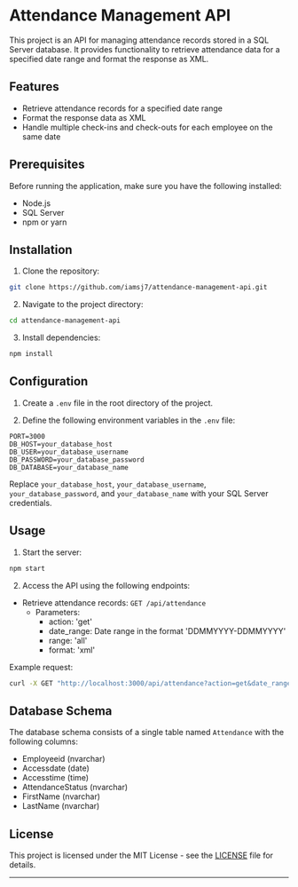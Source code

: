 # Attendance Management API

This project is an API for managing attendance records stored in a SQL Server database. It provides functionality to retrieve attendance data for a specified date range and format the response as XML.

## Features

- Retrieve attendance records for a specified date range
- Format the response data as XML
- Handle multiple check-ins and check-outs for each employee on the same date

## Prerequisites

Before running the application, make sure you have the following installed:

- Node.js
- SQL Server
- npm or yarn

## Installation

1. Clone the repository:

```bash
git clone https://github.com/iamsj7/attendance-management-api.git
```

2. Navigate to the project directory:

```bash
cd attendance-management-api
```

3. Install dependencies:

```bash
npm install
```

## Configuration

1. Create a `.env` file in the root directory of the project.

2. Define the following environment variables in the `.env` file:

```
PORT=3000
DB_HOST=your_database_host
DB_USER=your_database_username
DB_PASSWORD=your_database_password
DB_DATABASE=your_database_name
```

Replace `your_database_host`, `your_database_username`, `your_database_password`, and `your_database_name` with your SQL Server credentials.

## Usage

1. Start the server:

```bash
npm start
```

2. Access the API using the following endpoints:

- Retrieve attendance records: `GET /api/attendance`
  - Parameters:
    - action: 'get'
    - date_range: Date range in the format 'DDMMYYYY-DDMMYYYY'
    - range: 'all'
    - format: 'xml'

Example request:

```bash
curl -X GET "http://localhost:3000/api/attendance?action=get&date_range=12052024-12052024&range=all&format=xml"
```

## Database Schema

The database schema consists of a single table named `Attendance` with the following columns:

- Employeeid (nvarchar)
- Accessdate (date)
- Accesstime (time)
- AttendanceStatus (nvarchar)
- FirstName (nvarchar)
- LastName (nvarchar)

## License

This project is licensed under the MIT License - see the [LICENSE](LICENSE) file for details.

---
